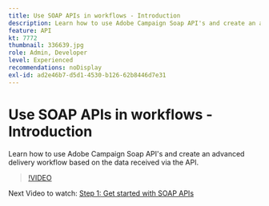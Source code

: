 ```yaml
---
title: Use SOAP APIs in workflows - Introduction
description: Learn how to use Adobe Campaign Soap API's and create an advanced delivery workflow based on the data received via the API.
feature: API
kt: 7772
thumbnail: 336639.jpg
role: Admin, Developer
level: Experienced
recommendations: noDisplay
exl-id: ad2e46b7-d5d1-4530-b126-62b8446d7e31
---
```

# Use SOAP APIs in workflows - Introduction

Learn how to use Adobe Campaign Soap API's and create an advanced delivery workflow based on the data received via the API.

>[!VIDEO](https://video.tv.adobe.com/v/336639?quality=12)

Next Video to watch: [Step 1: Get started with SOAP APIs](/help/tutorial-use-soap-apis/get-started-with-soap-apis.md)
